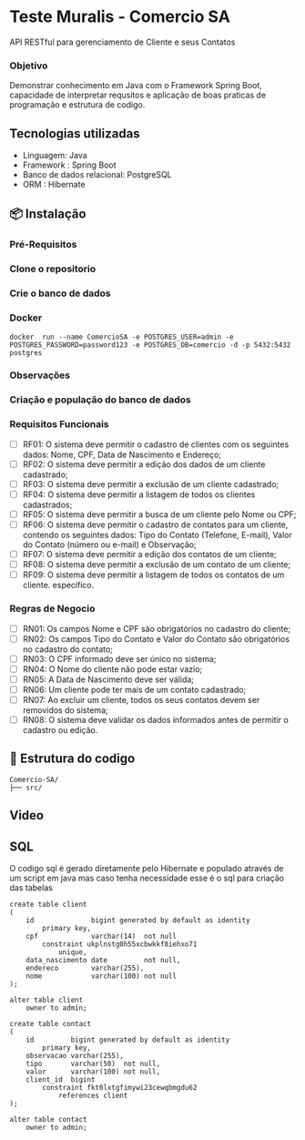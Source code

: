 # Teste Muralis - Comercio SA
API RESTful para gerenciamento de Cliente e seus Contatos

### Objetivo
Demonstrar conhecimento em Java com o Framework Spring Boot, capacidade de interpretar requsitos e aplicação de boas praticas de programação e estrutura de codigo. 

## Tecnologias utilizadas
- Linguagem: Java
- Framework : Spring Boot
- Banco de dados relacional: PostgreSQL
- ORM : Hibernate

## 📦 Instalação
### Pré-Requisitos
### Clone o repositorio
### Crie o banco de dados
### Docker
```
docker  run --name ComercioSA -e POSTGRES_USER=admin -e POSTGRES_PASSWORD=password123 -e POSTGRES_DB=comercio -d -p 5432:5432 postgres
```
### Observações
### Criação e população do banco de dados


### Requisitos Funcionais 
- [ ] RF01: O sistema deve permitir o cadastro de clientes com os seguintes dados: Nome,
CPF, Data de Nascimento e Endereço;
- [ ] RF02: O sistema deve permitir a edição dos dados de um cliente cadastrado;
- [ ] RF03: O sistema deve permitir a exclusão de um cliente cadastrado;
- [ ] RF04: O sistema deve permitir a listagem de todos os clientes cadastrados;
- [ ] RF05: O sistema deve permitir a busca de um cliente pelo Nome ou CPF;
- [ ] RF06: O sistema deve permitir o cadastro de contatos para um cliente, contendo os seguintes dados: Tipo do Contato (Telefone, E-mail), Valor do Contato (número ou e-mail) e Observação;
- [ ] RF07: O sistema deve permitir a edição dos contatos de um cliente;
- [ ] RF08: O sistema deve permitir a exclusão de um contato de um cliente;
- [ ] RF09: O sistema deve permitir a listagem de todos os contatos de um cliente.
específico.
### Regras de Negocio
- [ ] RN01: Os campos Nome e CPF são obrigatórios no cadastro do cliente;
- [ ] RN02: Os campos Tipo do Contato e Valor do Contato são obrigatórios no cadastro do contato;
- [ ] RN03: O CPF informado deve ser único no sistema;
- [ ] RN04: O Nome do cliente não pode estar vazio;
- [ ] RN05: A Data de Nascimento deve ser válida;
- [ ] RN06: Um cliente pode ter mais de um contato cadastrado;
- [ ] RN07: Ao excluir um cliente, todos os seus contatos devem ser removidos do sistema;
- [ ] RN08: O sistema deve validar os dados informados antes de permitir o cadastro ou edição.

## 📂 Estrutura do codigo
```
Comercio-SA/
├── src/

```

## Video


## SQL
O codigo sql é gerado diretamente pelo Hibernate e populado através de um script em java mas caso tenha necessidade esse é o sql para criação das tabelas 

```postgresql
create table client
(
    id              bigint generated by default as identity
        primary key,
    cpf             varchar(14)  not null
        constraint ukplnstg0h55xcbwkkf8iehxo71
            unique,
    data_nascimento date         not null,
    endereco        varchar(255),
    nome            varchar(100) not null
);

alter table client
    owner to admin;

create table contact
(
    id         bigint generated by default as identity
        primary key,
    observacao varchar(255),
    tipo       varchar(50)  not null,
    valor      varchar(100) not null,
    client_id  bigint
        constraint fkt0lxtgfimywi23cewqbmgdu62
            references client
);

alter table contact
    owner to admin;
```

